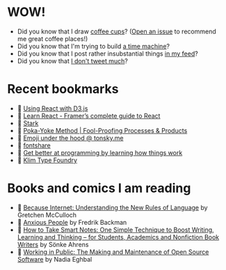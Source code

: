 # WOW!

- Did you know that I draw [coffee cups](https://papercups.mamuso.net/)? ([Open an issue](https://github.com/mamuso/papercups/issues) to recommend me great coffee places!)
- Did you know that I'm trying to build [a time machine](https://github.com/mamuso/fluxcapacitor)?
- Did you know that I post rather insubstantial things [in my feed](https://feed.mamuso.net/)?
- Did you know that [I don't tweet much](https://twitter.com/mamuso)?

# Recent bookmarks

- 👀 [Using React with D3.js](https://wattenberger.com/blog/react-and-d3)
- 👀 [Learn React - Framer’s complete guide to React](https://www.framer.com/books/framer-guide-to-react/)
- 👀 [Stark](https://www.getstark.co/library/)
- 👀 [Poka-Yoke Method | Fool-Proofing Processes & Products](https://fractory.com/poka-yoke-in-manufacturing/)
- 👀 [Emoji under the hood @ tonsky.me](https://tonsky.me/blog/emoji/)
- 👀 [fontshare](https://www.fontshare.com/)
- 👀 [Get better at programming by learning how things work](https://jvns.ca/blog/learn-how-things-work/)
- 👀 [Klim Type Foundry](https://klim.co.nz/)


# Books and comics I am reading

- 📘 [Because Internet: Understanding the New Rules of Language](https://www.goodreads.com/book/show/37834053) by Gretchen McCulloch
- 📘 [Anxious People](https://www.goodreads.com/book/show/49534036) by Fredrik Backman
- 📘 [How to Take Smart Notes: One Simple Technique to Boost Writing, Learning and Thinking – for Students, Academics and Nonfiction Book Writers](https://www.goodreads.com/book/show/34507927) by Sönke Ahrens
- 📘 [Working in Public: The Making and Maintenance of Open Source Software](https://www.goodreads.com/book/show/54140556) by Nadia Eghbal

